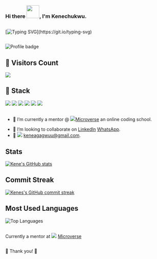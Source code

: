 ##

### Hi there <img src="https://emoji.gg/assets/emoji/wavegif_1860.gif" width="40" height="40"/>, I'm Kenechukwu.

##

[![Typing SVG](https://readme-typing-svg.herokuapp.com?font=Popins&duration=4700&color=E8A44FED&lines=Over+4+years+of+active+experience.;I+build+edge+cutting+business+logic.;Always+happy+to+learn+new+stuff.;I+am+open+to+new+opportunities.)](https://git.io/typing-svg)

##

![Profile badge](https://www.codewars.com/users/Kaynay/badges/large)

## 👱 Visitors Count

![](https://komarev.com/ghpvc/?username=kene-creator&color=green)

##

## 🥇 Stack

![](https://img.shields.io/badge/JS-React-brightgreen) ![](https://img.shields.io/badge/HTML5-SemanticTAGS-orange) ![](https://img.shields.io/badge/CSS-CSS3-blue) ![](https://img.shields.io/badge/HTML-haml-yellow) ![](https://img.shields.io/badge/git-Git-brightgreen) ![](https://img.shields.io/badge/CSS-Tailwind-CSS)

##

- 🔭 I’m currently a mentor @ ![](https://img.shields.io/badge/Microverse-blueviolet)[Microverse](https://www.microverse.org/?grsf=fds6ce) an online coding school.
<!-- - 🌱 I’m currently learning ![](https://img.shields.io/badge/Ruby-on:Rails-red) ![](https://img.shields.io/badge/JS-React-brightgreen) ![](https://img.shields.io/badge/js-node-green) [](https://img.shields.io/npm/types/typescriptt). -->
- 👯 I’m looking to collaborate on [LinkedIn](https://linkedin.com/in/kenechukwuagagwu) [WhatsApp](https://wa.me/2348178066257).
- 💬 ![](https://img.shields.io/badge/Email-Gmail-red) keneagagwuu@gmail.com.

##

## Stats

[![Kene's GitHub stats](https://github-readme-stats.vercel.app/api?username=kene-creator)](https://github.com/anuraghazra/github-readme-stats)

##

## Commit Streak

[![Kenes's GitHub commit streak](https://github-readme-streak-stats.herokuapp.com/?user=kene-creator&theme=tokyonight)](https://git.io/streak-stats)

## Most Used Languages

![Top Languages](https://github-readme-stats.vercel.app/api/top-langs?username=kene-creator&show_icons=true&locale=en&layout=compact&theme=tokyonight)

##

Currently a mentor at ![](https://img.shields.io/badge/Microverse-blueviolet) [Microverse](https://www.microverse.org/?grsf=fds6ce)

##

🤝 Thank you! 🤝
